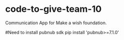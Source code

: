 # code-to-give-team-10
Communication App for Make a wish foundation.

#Need to install pubnub sdk
pip install 'pubnub>=7.1.0'
